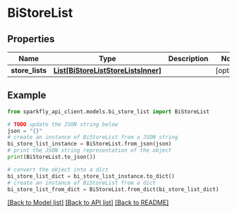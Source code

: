 # BiStoreList


## Properties

Name | Type | Description | Notes
------------ | ------------- | ------------- | -------------
**store_lists** | [**List[BiStoreListStoreListsInner]**](BiStoreListStoreListsInner.md) |  | [optional] 

## Example

```python
from sparkfly_api_client.models.bi_store_list import BiStoreList

# TODO update the JSON string below
json = "{}"
# create an instance of BiStoreList from a JSON string
bi_store_list_instance = BiStoreList.from_json(json)
# print the JSON string representation of the object
print(BiStoreList.to_json())

# convert the object into a dict
bi_store_list_dict = bi_store_list_instance.to_dict()
# create an instance of BiStoreList from a dict
bi_store_list_from_dict = BiStoreList.from_dict(bi_store_list_dict)
```
[[Back to Model list]](../README.md#documentation-for-models) [[Back to API list]](../README.md#documentation-for-api-endpoints) [[Back to README]](../README.md)


